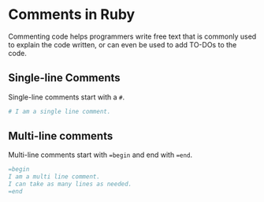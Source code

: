 # Comments in Ruby

Commenting code helps programmers write free text that is commonly used to explain the code written, or can even be used to add TO-DOs to the code. 

## Single-line Comments

Single-line comments start with a ``#``.

```rb
# I am a single line comment.
```

## Multi-line comments

Multi-line comments start with ``=begin`` and end with ``=end``.

```rb
=begin
I am a multi line comment. 
I can take as many lines as needed.
=end
```